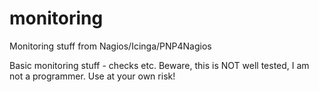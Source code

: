 monitoring
==========

Monitoring stuff from Nagios/Icinga/PNP4Nagios

Basic monitoring stuff - checks etc. Beware, this is NOT well tested, I am not a programmer. Use at your own risk!
